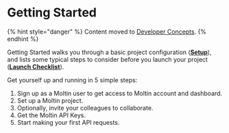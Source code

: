 # Getting Started

{% hint style="danger" %}
Content moved to [Developer Concepts](https://www.moltin.com/developer/concepts/getting-started-with-moltin).
{% endhint %}

Getting Started walks you through a basic project configuration \([**Setup**](https://developers.moltin.com/getting-started/setup)\), and lists some typical steps to consider before you launch your project \([**Launch Checklist**](https://developers.moltin.com/getting-started/launch-checklist)\).

Get yourself up and running in 5 simple steps:

1. Sign up as a Moltin user to get access to Moltin account and dashboard.
2. Set up a Moltin project.
3. Optionally, invite your colleagues to collaborate. 
4. Get the Moltin API Keys.
5. Start making your first API requests.

